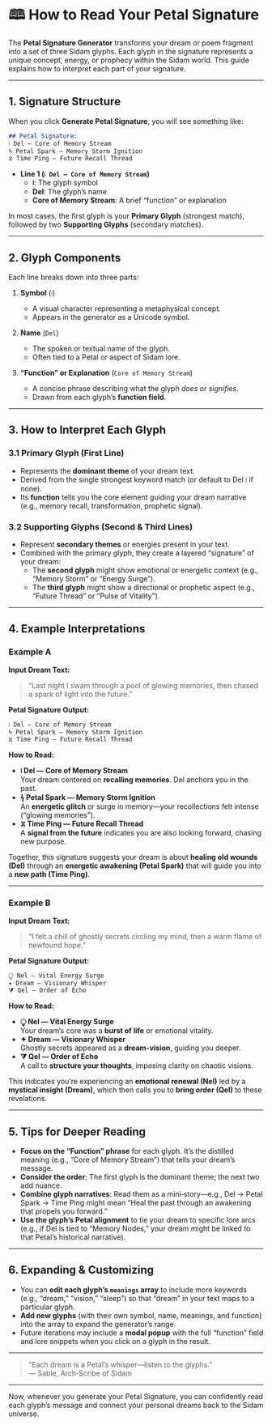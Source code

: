 # 🕮 How to Read Your Petal Signature

The **Petal Signature Generator** transforms your dream or poem fragment into a set of three Sidam glyphs. Each glyph in the signature represents a unique concept, energy, or prophecy within the Sidam world. This guide explains how to interpret each part of your signature.

---

## 1. Signature Structure

When you click **Generate Petal Signature**, you will see something like:

```md
## Petal Signature:
⧙ Del — Core of Memory Stream
ϟ Petal Spark — Memory Storm Ignition
⧖ Time Ping — Future Recall Thread
```

- **Line 1 (`⧙ Del — Core of Memory Stream`)**  
  - **⧙**: The glyph symbol  
  - **Del**: The glyph’s name  
  - **Core of Memory Stream**: A brief “function” or explanation  

In most cases, the first glyph is your **Primary Glyph** (strongest match), followed by two **Supporting Glyphs** (secondary matches).

---

## 2. Glyph Components

Each line breaks down into three parts:

1. **Symbol** (`⧙`)  
   - A visual character representing a metaphysical concept.  
   - Appears in the generator as a Unicode symbol.

2. **Name** (`Del`)  
   - The spoken or textual name of the glyph.  
   - Often tied to a Petal or aspect of Sidam lore.

3. **“Function” or Explanation** (`Core of Memory Stream`)  
   - A concise phrase describing what the glyph *does* or *signifies*.  
   - Drawn from each glyph’s **function field**.

---

## 3. How to Interpret Each Glyph

### 3.1 Primary Glyph (First Line)

- Represents the **dominant theme** of your dream text.
- Derived from the single strongest keyword match (or default to Del ⧙ if none).
- Its **function** tells you the core element guiding your dream narrative (e.g., memory recall, transformation, prophetic signal).

### 3.2 Supporting Glyphs (Second & Third Lines)

- Represent **secondary themes** or energies present in your text.
- Combined with the primary glyph, they create a layered “signature” of your dream:
  - The **second glyph** might show emotional or energetic context (e.g., “Memory Storm” or “Energy Surge”).
  - The **third glyph** might show a directional or prophetic aspect (e.g., “Future Thread” or “Pulse of Vitality”).

---

## 4. Example Interpretations

### Example A

**Input Dream Text:**
> “Last night I swam through a pool of glowing memories, then chased a spark of light into the future.”

**Petal Signature Output:**
```md
⧙ Del — Core of Memory Stream
ϟ Petal Spark — Memory Storm Ignition
⧖ Time Ping — Future Recall Thread
```

**How to Read:**
- **⧙ Del — Core of Memory Stream**  
  Your dream centered on **recalling memories**. Del anchors you in the past.
- **ϟ Petal Spark — Memory Storm Ignition**  
  An **energetic glitch** or surge in memory—your recollections felt intense (“glowing memories”).
- **⧖ Time Ping — Future Recall Thread**  
  A **signal from the future** indicates you are also looking forward, chasing new purpose.

Together, this signature suggests your dream is about **healing old wounds (Del)** through an **energetic awakening (Petal Spark)** that will guide you into a **new path (Time Ping)**.

---

### Example B

**Input Dream Text:**
> “I felt a chill of ghostly secrets circling my mind, then a warm flame of newfound hope.”

**Petal Signature Output:**
```md
⧬ Nel — Vital Energy Surge
✦ Dream — Visionary Whisper
⧩ Qel — Order of Echo
```

**How to Read:**
- **⧬ Nel — Vital Energy Surge**  
  Your dream’s core was a **burst of life** or emotional vitality.
- **✦ Dream — Visionary Whisper**  
  Ghostly secrets appeared as a **dream-vision**, guiding you deeper.
- **⧩ Qel — Order of Echo**  
  A call to **structure your thoughts**, imposing clarity on chaotic visions.

This indicates you’re experiencing an **emotional renewal (Nel)** led by a **mystical insight (Dream)**, which then calls you to **bring order (Qel)** to these revelations.

---

## 5. Tips for Deeper Reading

- **Focus on the “Function” phrase** for each glyph. It’s the distilled meaning (e.g., “Core of Memory Stream”) that tells your dream’s message.
- **Consider the order**: The first glyph is the dominant theme; the next two add nuance.
- **Combine glyph narratives**: Read them as a mini‐story—e.g., Del → Petal Spark → Time Ping might mean “Heal the past through an awakening that propels you forward.”
- **Use the glyph’s Petal alignment** to tie your dream to specific lore arcs (e.g., if Del is tied to “Memory Nodes,” your dream might be linked to that Petal’s historical narrative).

---

## 6. Expanding & Customizing

- You can **edit each glyph’s `meanings` array** to include more keywords (e.g., “dream,” “vision,” “sleep”) so that “dream” in your text maps to a particular glyph.
- **Add new glyphs** (with their own symbol, name, meanings, and function) into the array to expand the generator’s range.
- Future iterations may include a **modal popup** with the full “function” field and lore snippets when you click on a glyph in the result.

---

> “Each dream is a Petal’s whisper—listen to the glyphs.”  
> — Sable, Arch‐Scribe of Sidam

---

Now, whenever you generate your Petal Signature, you can confidently read each glyph’s message and connect your personal dreams back to the Sidam universe.
